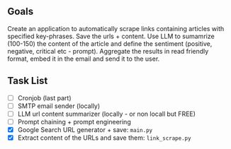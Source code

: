 ## Goals
Create an application to automatically scrape links containing articles with specified key-phrases. Save the urls + content. 
Use LLM to sumamrize (100-150) the content of the article and define the sentiment (positive, negative, critical etc - prompt). Aggregate the results in read friendly format, embed it in the email and send it to the user.

## Task List
- [ ] Cronjob (last part)
- [ ] SMTP email sender (locally)
- [ ] LLM url content summarizer (locally - or non locall but FREE)
- [ ] Prompt chaining + prompt engineering
- [x] Google Search URL generator + save: `main.py`
- [x] Extract content of the URLs and save them: `link_scrape.py`